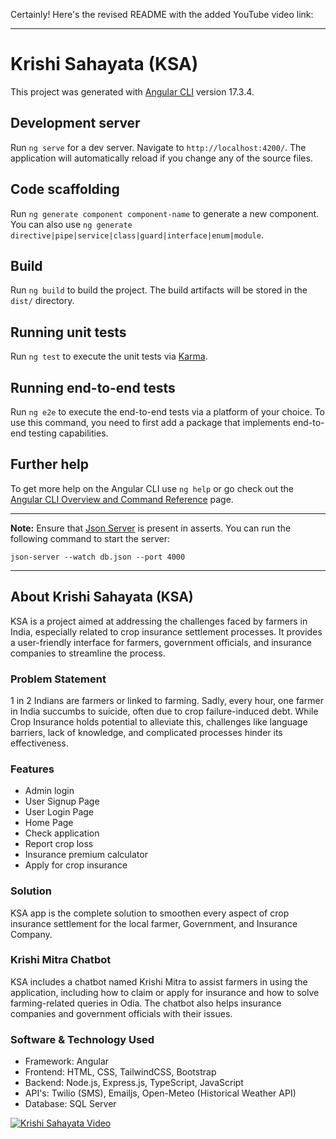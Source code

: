 Certainly! Here's the revised README with the added YouTube video link:

---

# Krishi Sahayata (KSA)

This project was generated with [Angular CLI](https://github.com/angular/angular-cli) version 17.3.4.

## Development server

Run `ng serve` for a dev server. Navigate to `http://localhost:4200/`. The application will automatically reload if you change any of the source files.

## Code scaffolding

Run `ng generate component component-name` to generate a new component. You can also use `ng generate directive|pipe|service|class|guard|interface|enum|module`.

## Build

Run `ng build` to build the project. The build artifacts will be stored in the `dist/` directory.

## Running unit tests

Run `ng test` to execute the unit tests via [Karma](https://karma-runner.github.io).

## Running end-to-end tests

Run `ng e2e` to execute the end-to-end tests via a platform of your choice. To use this command, you need to first add a package that implements end-to-end testing capabilities.

## Further help

To get more help on the Angular CLI use `ng help` or go check out the [Angular CLI Overview and Command Reference](https://angular.io/cli) page.

---

**Note:** Ensure that [Json Server](https://www.npmjs.com/package/json-server) is present in asserts. You can run the following command to start the server:

```
json-server --watch db.json --port 4000
```

---

## About Krishi Sahayata (KSA)

KSA is a project aimed at addressing the challenges faced by farmers in India, especially related to crop insurance settlement processes. It provides a user-friendly interface for farmers, government officials, and insurance companies to streamline the process.

### Problem Statement

1 in 2 Indians are farmers or linked to farming. Sadly, every hour, one farmer in India succumbs to suicide, often due to crop failure-induced debt. While Crop Insurance holds potential to alleviate this, challenges like language barriers, lack of knowledge, and complicated processes hinder its effectiveness.

### Features

- Admin login
- User Signup Page
- User Login Page
- Home Page
- Check application
- Report crop loss
- Insurance premium calculator
- Apply for crop insurance

### Solution

KSA app is the complete solution to smoothen every aspect of crop insurance settlement for the local farmer, Government, and Insurance Company.

### Krishi Mitra Chatbot

KSA includes a chatbot named Krishi Mitra to assist farmers in using the application, including how to claim or apply for insurance and how to solve farming-related queries in Odia. The chatbot also helps insurance companies and government officials with their issues.

### Software & Technology Used

- Framework: Angular
- Frontend: HTML, CSS, TailwindCSS, Bootstrap
- Backend: Node.js, Express.js, TypeScript, JavaScript
- API's: Twilio (SMS), Emailjs, Open-Meteo (Historical Weather API)
- Database: SQL Server

 

 

 

[![Krishi Sahayata Video](https://img.youtube.com/vi/UKb_AEvN8ZY/0.jpg)](https://youtu.be/UKb_AEvN8ZY)

 
